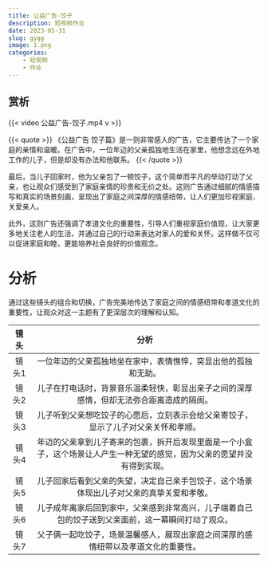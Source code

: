 ```yaml
---
title: 公益广告-饺子
description: 短视频作业
date: 2023-05-31
slug: gygg
image: 1.png
categories:
    - 短视频
    - 作业
---
```

## 赏析

{{< video 公益广告-饺子.mp4 v >}}

{{< quote >}}
《公益广告 饺子篇》是一则非常感人的广告，它主要传达了一个家庭的亲情和温暖。在广告中，一位年迈的父亲孤独地生活在家里，他想念远在外地工作的儿子，但是却没有办法和他联系。
{{< /quote >}}


最后，当儿子回家时，他为父亲包了一顿饺子，这个简单而平凡的举动打动了父亲，也让观众们感受到了家庭亲情的珍贵和无价之处。这则广告通过细腻的情感描写和真实的场景刻画，呈现出了家庭之间深厚的情感纽带，让人们更加珍视家庭、关爱亲人。

此外，这则广告还强调了孝道文化的重要性，引导人们重视家庭价值观，让大家更多地关注老人的生活，并通过自己的行动来表达对家人的爱和关怀。这样做不仅可以促进家庭和睦，更能培养社会良好的价值观念。




# 分析

通过这些镜头的组合和切换，广告完美地传达了家庭之间的情感纽带和孝道文化的重要性，让观众对这一主题有了更深层次的理解和认知。


| 镜头 | 分析 | 
|:----:|:----:|
| 镜头1 |一位年迈的父亲孤独地坐在家中，表情憔悴，突显出他的孤独和无助。| 
| 镜头2     |儿子在打电话时，背景音乐温柔轻快，彰显出亲子之间的深厚感情，但却无法弥合距离造成的隔阂。|     
| 镜头3     |儿子听到父亲想吃饺子的心愿后，立刻表示会给父亲寄饺子，显示了儿子对父亲关怀和孝顺。|  
| 镜头4     |年迈的父亲拿到儿子寄来的包裹，拆开后发现里面是一个小盒子，这个场景让人产生一种无望的感觉，因为父亲的愿望并没有得到实现。|  
|   镜头5  |儿子回家后看到父亲的失望，决定自己亲手包饺子，这个场景体现出儿子对父亲的真挚关爱和孝敬。|  
|  镜头6   |儿子成年离家后回到家中，父亲感到非常高兴，儿子端着自己包的饺子送到父亲面前，这一幕瞬间打动了观众。|  
|    镜头7  |父子俩一起吃饺子，场景温馨感人，展现出家庭之间深厚的感情纽带以及孝道文化的重要性。|  
